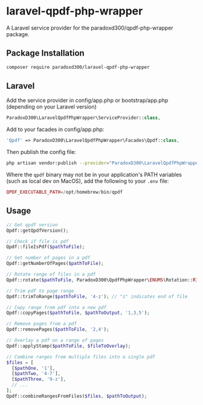 # laravel-qpdf-php-wrapper
A Laravel service provider for the paradoxd300/qpdf-php-wrapper package.

## Package Installation
```bash
composer require paradoxd300/laravel-qpdf-php-wrapper
```

## Laravel
Add the service provider in config/app.php or bootstrap/app.php (depending on your Laravel version)
```php
ParadoxD300\LaravelQpdfPhpWrapper\ServiceProvider::class,
```

Add to your facades in config/app.php:
```php
'Qpdf' => ParadoxD300\LaravelQpdfPhpWrapper\Facades\Qpdf::class,
```

Then publish the config file:
```bash
php artisan vendor:publish --provider="ParadoxD300\LaravelQpdfPhpWrapper\ServiceProvider" --tag="qpdf-config"
```

Where the `qpdf` binary may not be in your application's PATH variables (such as local dev on MacOS), add the following to your `.env` file:
```php
QPDF_EXECUTABLE_PATH=/opt/homebrew/bin/qpdf
```

## Usage
```php
// Get qpdf version
Qpdf::getQpdfVersion();

// Check if file is pdf
Qpdf::fileIsPdf($pathToFile);

// Get number of pages in a pdf
Qpdf::getNumberOfPages($pathToFile);

// Rotate range of files in a pdf
Qpdf::rotate($pathToFile, ParadoxD300\QpdfPhpWrapper\ENUMS\Rotation::RIGHT, '2-4');

// Trim pdf to page range
Qpdf::trimToRange($pathToFile, '4-z'); // "z" indicates end of file

// Copy range from pdf into a new pdf
Qpdf::copyPages($pathToFile, $pathToOutput, '1,3,5');

// Remove pages from a pdf
Qpdf::removePages($pathToFile, '2,4');

// Overlay a pdf on a range of pages
Qpdf::applyStamp($pathToFile, $fileToOverlay);

// Combine ranges from multiple files into a single pdf
$files = [
  [$pathOne, '1'],
  [$pathTwo, '4-7'],
  [$pathThree, '9-z'],
  // ...
];
Qpdf::combineRangesFromFiles($files, $pathToOutput);
```
